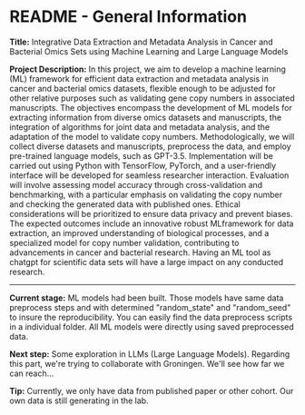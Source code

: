 # README - General Information

<b>Title:</b> Integrative Data Extraction and Metadata Analysis in Cancer and Bacterial Omics Sets using Machine Learning and Large Language Models

<b>Project Description:</b> In this project, we aim to develop a machine learning (ML) framework for efficient data extraction and metadata analysis in cancer and bacterial omics datasets, flexible enough to be adjusted for other relative purposes such as validating gene copy numbers in associated manuscripts. The objectives encompass the development of ML models for extracting information from diverse omics datasets and manuscripts, the integration of algorithms for joint data and metadata analysis, and the adaptation of the model to validate copy numbers. Methodologically, we will collect diverse datasets and manuscripts, preprocess the data, and employ pre-trained language models, such as GPT-3.5. Implementation will be carried out using Python with TensorFlow, PyTorch, and a user-friendly interface will be developed for seamless researcher interaction. Evaluation will involve assessing model accuracy through cross-validation and benchmarking, with a particular emphasis on validating the copy number and checking the generated data with published ones. Ethical considerations will be prioritized to ensure data privacy and prevent biases. The expected outcomes include an innovative robust MLframework for data extraction, an improved understanding of biological processes, and a specialized model for copy number validation, contributing to advancements in cancer and bacterial research. Having an ML tool as chatgpt for scientific data sets will have a large impact on any conducted research.

---------------------

<b>Current stage:</b> ML models had been built. Those models have same data preprocess steps and with determined "random_state" and "random_seed" to insure the reproducibility. You can easily find the data preprocess scripts in a individual folder. All ML models were directly using saved preprocessed data.

<b>Next step:</b> Some exploration in LLMs (Large Language Models). Regarding this part, we're trying to collaborate with Groningen. We'll see how far we can reach...

<b>Tip:</b> Currently, we only have data from published paper or other cohort. Our own data is still generating in the lab.
